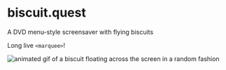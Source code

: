 # biscuit.quest
A DVD menu-style screensaver with flying biscuits

Long live `<marquee>`!

![animated gif of a biscuit floating across the screen in a random fashion](biscuit-float.gif)
